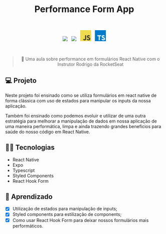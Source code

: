 <div align="center">
  <h1>Performance Form App</h1>

  <br>

  <p>
    <img src="https://user-images.githubusercontent.com/71537090/159611634-9c2009c9-fe18-433a-829f-320b3c68a6f6.png" height="35px"/>
    &nbsp;
    <img src="https://user-images.githubusercontent.com/71537090/159611771-394305ff-02c4-4440-af93-f6d601381392.png" height="35px"/>
    &nbsp;
    <img src="https://raw.githubusercontent.com/github/explore/80688e429a7d4ef2fca1e82350fe8e3517d3494d/topics/javascript/javascript.png" height="35px"/>
    &nbsp;
    <img src="https://raw.githubusercontent.com/github/explore/80688e429a7d4ef2fca1e82350fe8e3517d3494d/topics/typescript/typescript.png" height="35px"/>
  </p>

  <br>

  > 💁 Uma aula sobre performance em formulários React Native com o Instrutor Rodrigo da RocketSeat
</div>

## 💻 Projeto

Neste projeto foi ensinado como se utiliza formulários em react native de forma clássica com uso de estados para manipular os inputs da nossa aplicação.

Também foi ensinado como podemos evoluir e utilizar de uma outra estratégia para melhorar a manipulação de dados em nossa aplicação de uma maneira performática, limpa
e ainda trazendo grandes benefícios para saúde do nosso código em React Native.

## 👨‍💻 Tecnologias

- React Native
- Expo
- Typescript
- Styled Components
- React Hook Form

## 🔨 Aprendizado

- [x] Utilização de estados para manipulação de inputs;
- [x] Styled components para estilização de components;
- [x] Como usar React Hook Form para deixar nossos formulários mais performáticos.
